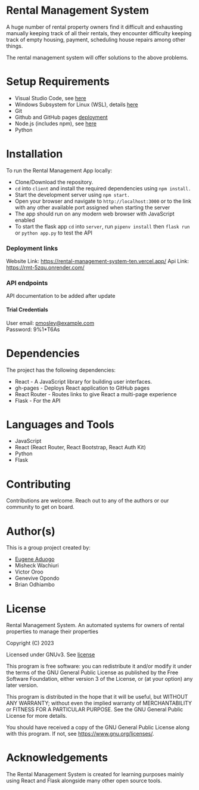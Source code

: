 # Rental Management System

A huge number of rental property owners find it difficult and exhausting manually keeping track of all their rentals, they encounter difficulty keeping track of empty housing, payment, scheduling house repairs among other things.

The rental management system will offer solutions to the above problems.

# Setup Requirements
- Visual Studio Code, see [here](https://code.visualstudio.com/)
- Windows Subsystem for Linux (WSL), details [here](https://learn.microsoft.com/en-us/windows/wsl/install)
- Git
- Github and GitHub pages [deployment](https://eugenemrg.github.io/News-Sources/)
- Node.js (includes npm), see [here](https://nodejs.org/en)
- Python

# Installation
To run the Rental Management App locally:

- Clone/Download the repository.
- `cd` into `client` and install the required dependencies using `npm install.`
- Start the development server using `npm start.`
- Open your browser and navigate to `http://localhost:3000` or to the link with any other available port assigned when starting the server
- The app should run on any modern web browser with JavaScript enabled
- To start the flask app `cd` into `server`, run `pipenv install` then `flask run` or `python app.py` to test the API

### Deployment links

Website Link: https://rental-management-system-ten.vercel.app/
Api Link: https://rmt-5zqu.onrender.com/

### API endpoints

API documentation to be added after update

#### Trial Credentials

User email: pmosley@example.com    
Password:   9%1*T6As

# Dependencies
The project has the following dependencies:

- React - A JavaScript library for building user interfaces.
- gh-pages - Deploys React application to GitHub pages
- React Router - Routes links to give React a multi-page experience
- Flask - For the API

# Languages and Tools
- JavaScript
- React (React Router, React Bootstrap, React Auth Kit)
- Python
- Flask

# Contributing
Contributions are welcome. Reach out to any of the authors or our community to get on board.

# Author(s)
This is a group project created by:

- [Eugene Aduogo](https://github.com/eugenemrg/)
- Misheck Wachiuri
- Victor Oroo
- Genevive Opondo
- Brian Odhiambo


# License
Rental Management System. An automated systems for owners of rental properties to manage their properties

Copyright (C) 2023

Licensed under GNUv3. See [license](/LICENSE)

This program is free software: you can redistribute it and/or modify
it under the terms of the GNU General Public License as published by
the Free Software Foundation, either version 3 of the License, or
(at your option) any later version.

This program is distributed in the hope that it will be useful,
but WITHOUT ANY WARRANTY; without even the implied warranty of
MERCHANTABILITY or FITNESS FOR A PARTICULAR PURPOSE.  See the
GNU General Public License for more details.

You should have received a copy of the GNU General Public License
along with this program.  If not, see <https://www.gnu.org/licenses/>.

# Acknowledgements
The Rental Management System is created for learning purposes mainly using React and Flask alongside many other open source tools.